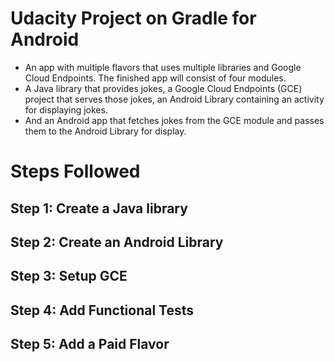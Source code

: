 # Udacity Project on Gradle for Android

* An app with multiple flavors that uses multiple libraries and Google Cloud Endpoints. The finished app will consist of four modules. 
* A Java library that provides jokes, a Google Cloud Endpoints (GCE) project that serves those jokes, an Android Library containing an activity for displaying jokes.
* And an Android app that fetches jokes from the GCE module and passes them to the Android Library for display.

# Steps Followed
## Step 1: Create a Java library

## Step 2: Create an Android Library

## Step 3: Setup GCE

## Step 4: Add Functional Tests

## Step 5: Add a Paid Flavor
